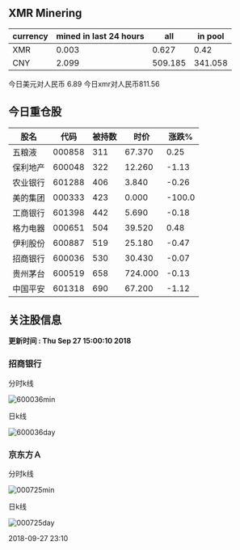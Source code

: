 ## XMR Minering

|currency|mined in last 24 hours|all|in pool|
|---|---|---|---|
|XMR|0.003|0.627|0.42|
|CNY|2.099|509.185|341.058|

今日美元对人民币 6.89	今日xmr对人民币811.56


## 今日重仓股 

|股名|代码|被持数|时价|涨跌%|
|---|---|---|---|---|
|五粮液|000858|311|67.370|0.25|
|保利地产|600048|322|12.260|-1.13|
|农业银行|601288|406|3.840|-0.26|
|美的集团|000333|423|0.000|-100.0|
|工商银行|601398|442|5.690|-0.18|
|格力电器|000651|504|39.520|0.48|
|伊利股份|600887|519|25.180|-0.47|
|招商银行|600036|530|30.430|-0.07|
|贵州茅台|600519|658|724.000|-0.13|
|中国平安|601318|690|67.200|-1.12|

## 关注股信息
**更新时间 : Thu Sep 27 15:00:10 2018**
### 招商银行 
分时k线

![600036min](http://image.sinajs.cn/newchart/min/n/sh600036.gif)

日k线

![600036day](http://image.sinajs.cn/newchart/daily/n/sh600036.gif)

### 京东方Ａ 
分时k线

![000725min](http://image.sinajs.cn/newchart/min/n/sz000725.gif)

日k线

![000725day](http://image.sinajs.cn/newchart/daily/n/sz000725.gif)

2018-09-27 23:10